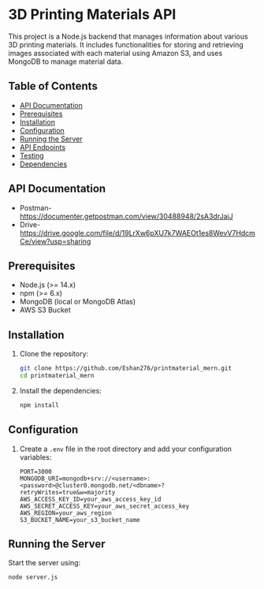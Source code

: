 # 3D Printing Materials API

This project is a Node.js backend that manages information about various 3D printing materials. It includes functionalities for storing and retrieving images associated with each material using Amazon S3, and uses MongoDB to manage material data.

## Table of Contents

- [API Documentation](#api-documentation)
- [Prerequisites](#prerequisites)
- [Installation](#installation)
- [Configuration](#configuration)
- [Running the Server](#running-the-server)
- [API Endpoints](#api-endpoints)
- [Testing](#testing)
- [Dependencies](#dependencies)

## API Documentation

- Postman- https://documenter.getpostman.com/view/30488948/2sA3drJaiJ
- Drive- https://drive.google.com/file/d/19LrXw6pXU7k7WAEOt1es8WevV7HdcmCe/view?usp=sharing

## Prerequisites

- Node.js (>= 14.x)
- npm (>= 6.x)
- MongoDB (local or MongoDB Atlas)
- AWS S3 Bucket

## Installation

1. Clone the repository:

   ```sh
   git clone https://github.com/Eshan276/printmaterial_mern.git
   cd printmaterial_mern
   ```

2. Install the dependencies:

   ```sh
   npm install
   ```

## Configuration

1. Create a `.env` file in the root directory and add your configuration variables:

   ```env
   PORT=3000
   MONGODB_URI=mongodb+srv://<username>:<password>@cluster0.mongodb.net/<dbname>?retryWrites=true&w=majority
   AWS_ACCESS_KEY_ID=your_aws_access_key_id
   AWS_SECRET_ACCESS_KEY=your_aws_secret_access_key
   AWS_REGION=your_aws_region
   S3_BUCKET_NAME=your_s3_bucket_name
   ```

## Running the Server

Start the server using:

```sh
node server.js
```
